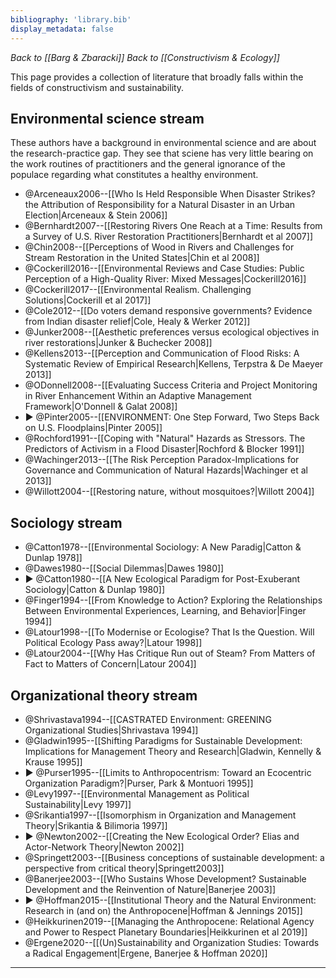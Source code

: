 ```yaml
---
bibliography: 'library.bib'
display_metadata: false
---
```


_Back to [[Barg & Zbaracki]]_
_Back to [[Constructivism & Ecology]]_

This page provides a collection of literature that broadly falls within the fields of constructivism and sustainability.

## Environmental science stream

These authors have a background in environmental science and are about the research-practice gap. They see that sciene has very little bearing on the work routines of practitioners and the general ignorance of the populace regarding what constitutes a healthy environment.

* @Arceneaux2006--[[Who Is Held Responsible When Disaster Strikes? the Attribution of Responsibility for a Natural Disaster in an Urban Election|Arceneaux & Stein 2006]]
* @Bernhardt2007--[[Restoring Rivers One Reach at a Time: Results from a Survey of U.S. River Restoration Practitioners|Bernhardt et al 2007]]
* @Chin2008--[[Perceptions of Wood in Rivers and Challenges for Stream Restoration in the United States|Chin et al 2008]]
* @Cockerill2016--[[Environmental Reviews and Case Studies: Public Perception of a High-Quality River: Mixed Messages|Cockerill2016]]
* @Cockerill2017--[[Environmental Realism. Challenging Solutions|Cockerill et al 2017]]
* @Cole2012--[[Do voters demand responsive governments? Evidence from Indian disaster relief|Cole, Healy & Werker 2012]]
* @Junker2008--[[Aesthetic preferences versus ecological objectives in river restorations|Junker & Buchecker 2008]]
* @Kellens2013--[[Perception and Communication of Flood Risks: A Systematic Review of Empirical Research|Kellens, Terpstra & De Maeyer 2013]]
* @ODonnell2008--[[Evaluating Success Criteria and Project Monitoring in River Enhancement Within an Adaptive Management Framework|O'Donnell & Galat 2008]]
* :arrow_forward: @Pinter2005--[[ENVIRONMENT: One Step Forward, Two Steps Back on U.S. Floodplains|Pinter 2005]]
* @Rochford1991--[[Coping with "Natural" Hazards as Stressors. The Predictors of Activism in a Flood Disaster|Rochford & Blocker 1991]]
* @Wachinger2013--[[The Risk Perception Paradox-Implications for Governance and Communication of Natural Hazards|Wachinger et al 2013]]
* @Willott2004--[[Restoring nature, without mosquitoes?|Willott 2004]]

## Sociology stream

* @Catton1978--[[Environmental Sociology: A New Paradig|Catton & Dunlap 1978]]
* @Dawes1980--[[Social Dilemmas|Dawes 1980]]
* :arrow_forward: @Catton1980--[[A New Ecological Paradigm for Post-Exuberant Sociology|Catton & Dunlap 1980]]
* @Finger1994--[[From Knowledge to Action? Exploring the Relationships Between Environmental Experiences, Learning, and Behavior|Finger 1994]]
* @Latour1998--[[To Modernise or Ecologise? That Is the Question. Will Political Ecology Pass away?|Latour 1998]]
* @Latour2004--[[Why Has Critique Run out of Steam? From Matters of Fact to Matters of Concern|Latour 2004]]

## Organizational theory stream

* @Shrivastava1994--[[CASTRATED Environment: GREENING Organizational Studies|Shrivastava 1994]]
* @Gladwin1995--[[Shifting Paradigms for Sustainable Development: Implications for Management Theory and Research|Gladwin, Kennelly & Krause 1995]]
* :arrow_forward: @Purser1995--[[Limits to Anthropocentrism: Toward an Ecocentric Organization Paradigm?|Purser, Park & Montuori 1995]]
* @Levy1997--[[Environmental Management as Political Sustainability|Levy 1997]]
* @Srikantia1997--[[Isomorphism in Organization and Management Theory|Srikantia & Bilimoria 1997]]
* :arrow_forward: @Newton2002--[[Creating the New Ecological Order? Elias and Actor-Network Theory|Newton 2002]]
* @Springett2003--[[Business conceptions of sustainable development: a perspective from critical theory|Springett2003]]
* @Banerjee2003--[[Who Sustains Whose Development? Sustainable Development and the Reinvention of Nature|Banerjee 2003]]
* :arrow_forward: @Hoffman2015--[[Institutional Theory and the Natural Environment: Research in (and on) the Anthropocene|Hoffman & Jennings 2015]]
* @Heikkurinen2019--[[Managing the Anthropocene: Relational Agency and Power to Respect Planetary Boundaries|Heikkurinen et al 2019]]
* @Ergene2020--[[(Un)Sustainability and Organization Studies: Towards a Radical Engagement|Ergene, Banerjee & Hoffman 2020]]

---
